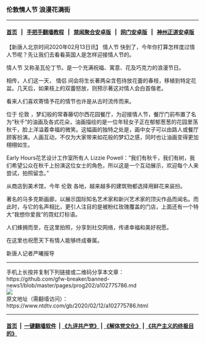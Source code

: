 ### 伦敦情人节 浪漫花满街
------------------------

#### [首页](https://github.com/gfw-breaker/banned-news1/blob/master/README.md) &nbsp;&nbsp;|&nbsp;&nbsp; [手把手翻墙教程](https://github.com/gfw-breaker/guides/wiki) &nbsp;&nbsp;|&nbsp;&nbsp; [禁闻聚合安卓版](https://github.com/gfw-breaker/bn-android) &nbsp;&nbsp;|&nbsp;&nbsp; [网门安卓版](https://github.com/oGate2/oGate) &nbsp;&nbsp;|&nbsp;&nbsp; [神州正道安卓版](https://github.com/SzzdOgate/update) 



<div><div class="post_content" itemprop="articleBody">
 <p>
  【新唐人北京时间2020年02月13日讯】
  <ok href="https://www.ntdtv.com/gb/情人节.htm">
   情人节
  </ok>
  快到了，今年你打算怎样度过情人节呢？先让我们去看看英国人是怎样迎接情人节的。
 </p>
 <p>
  <ok href="https://www.ntdtv.com/gb/情人节.htm">
   情人节
  </ok>
  又称圣瓦伦丁节。是一个充满祝福、寓意、花及巧克力的浪漫节日。
 </p>
 <p>
  相传，人们这一天，
  <ok href="https://www.ntdtv.com/gb/情侣.htm">
   情侣
  </ok>
  间会将生长著两朵含苞待放花蕾的春枝，移植到特定花盆。几天后，如果枝上的双蕾怒放，则预示著这对情人会白首偕老。
 </p>
 <p>
  看来人们喜欢寄情予花的情节也许是从古时流传而来。
 </p>
 <p>
  位于
  <ok href="https://www.ntdtv.com/gb/伦敦.htm">
   伦敦
  </ok>
  ，梦幻般的常春藤切尔西花园餐厅，为迎接情人节，餐厅门前布置了名为“秋千”的油画及各式花朵，油画描绘的是一位年轻女子正在郁郁葱葱的花园里荡秋千，脸上洋溢着幸福的微笑。这幅画的独特之处是，画中女子可以由路人或餐厅顾客扮演。人画互动，不仅为大家带来如花般的梦幻之感，同时也让油画变得更加栩栩如生。
 </p>
 <p>
  Early Hours花艺设计工作室所有人 Lizzie Powell：“我们有秋千，我们有树，我们希望公众在秋千上扮演这位女士的角色，所以这是一个互动展示，欢迎每个人来尝试，拍照留念。”
 </p>
 <p>
  从商店到美术馆，今年
  <ok href="https://www.ntdtv.com/gb/伦敦.htm">
   伦敦
  </ok>
  各地，越来越多的建筑物都选择用鲜花来装扮。
 </p>
 <p>
  著名的马多克斯画廊，以展示国际知名艺术家和新兴艺术家的顶尖作品而闻名。而此时，与它的名声相比，更引人注目的是被粉红玫瑰覆盖的门店，上面还有一个特大“我想你爱我”的霓虹灯标语。
 </p>
 <p>
  人们蜂拥而至，在这里拍照，分享到社交网络，传递幸福和美好祝愿。
 </p>
 <p>
  在这里也祝愿天下有情人能够终成眷属。
 </p>
 <p>
  新唐人记者严曦报导
 </p>
 <div class="single_ad">
 </div>
</div>
</div>
<hr/>
手机上长按并复制下列链接或二维码分享本文章：<br/>
https://github.com/gfw-breaker/banned-news1/blob/master/pages/prog202/a102775786.md <br/>
<a href='https://github.com/gfw-breaker/banned-news1/blob/master/pages/prog202/a102775786.md'><img src='https://github.com/gfw-breaker/banned-news1/blob/master/pages/prog202/a102775786.md.png'/></a> <br/>
原文地址（需翻墙访问）：https://www.ntdtv.com/gb/2020/02/12/a102775786.html


------------------------
#### [首页](https://github.com/gfw-breaker/banned-news1/blob/master/README.md) &nbsp;|&nbsp; [一键翻墙软件](https://github.com/gfw-breaker/nogfw/blob/master/README.md) &nbsp;| [《九评共产党》](https://github.com/gfw-breaker/9ping.md/blob/master/README.md#九评之一评共产党是什么) | [《解体党文化》](https://github.com/gfw-breaker/jtdwh.md/blob/master/README.md) | [《共产主义的终极目的》](https://github.com/gfw-breaker/gczydzjmd.md/blob/master/README.md)


<img src='http://gfw-breaker.win/banned-news/pages/prog202/a102775786.md' width='0px' height='0px'/>